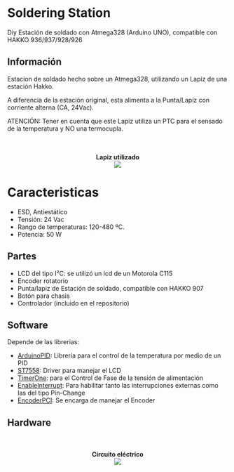 # Soldering Station 

Diy Estación de soldado con Atmega328 (Arduino UNO), compatible con HAKKO 936/937/928/926

## Información

Estacion de soldado hecho sobre un Atmega328, utilizando un Lapiz de una estación Hakko.

A diferencia de la estación original, esta alimenta a la Punta/Lapíz con corriente alterna (CA, 24Vac).

ATENCIÓN: Tener en cuenta que este Lapiz utiliza un PTC para el sensado de la temperatura y NO una termocupla.

<p align="center">
  <br><br>
  <b>Lapiz utilizado</b><br>
  <img src="https://github.com/kr4fty/DiySolderingStation/blob/master/hardware/lapiz.png">
  <br>
</p>


# Caracteristicas

  * ESD, Antiestático
  * Tensión: 24 Vac 
  * Rango de temperaturas: 120-480 ºC.
  * Potencia: 50 W

## Partes

  * LCD del tipo I²C: se utilizó un lcd de un Motorola C115
  * Encoder rotatorio
  * Punta/lapiz de Estación de soldado, compatible con HAKKO 907
  * Botón para chasis
  * Controlador (incluido en el repositorio)

## Software

Depende de las librerias:
  * [ArduinoPID](https://github.com/br3ttb/Arduino-PID-Library): Librería para el control de la temperatura por medio de un PID
  * [ST7558](https://github.com/kr4fty/ST7558-Motorola-C115-LCD-Library): Driver para manejar el LCD
  * [TimerOne](https://github.com/PaulStoffregen/TimerOne): para el Control de Fase de la tensión de alimentación
  * [EnableInterrupt](https://github.com/GreyGnome/EnableInterrupt): Para habilitar tanto las interrupciones externas como las del tipo Pin-Change
  * [EncoderPCI](https://github.com/kr4fty/EncoderPCI): Se encarga de manejar el Encoder

## Hardware

<p align="center">
  <br><br>
  <b>Circuito eléctrico</b><br>
  <img src="https://github.com/kr4fty/DiySolderingStation/blob/master/hardware/circuit.png">
  <br>
</p>

